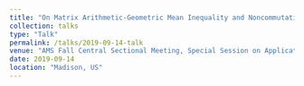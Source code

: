 ```yaml
---
title: "On Matrix Arithmetic-Geometric Mean Inequality and Noncommutative Positivstellensatz."
collection: talks
type: "Talk"
permalink: /talks/2019-09-14-talk
venue: "AMS Fall Central Sectional Meeting, Special Session on Applications of Algebra and Geometry, University of Wisconsin-Madison, Madison"
date: 2019-09-14
location: "Madison, US"
---
```


